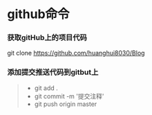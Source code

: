 # github命令
### 获取gitHub上的项目代码
git clone https://github.com/huanghui8030/Blog

### 添加提交推送代码到gitbut上
>* git add .
>* git commit -m '提交注释'
>* git push origin master
